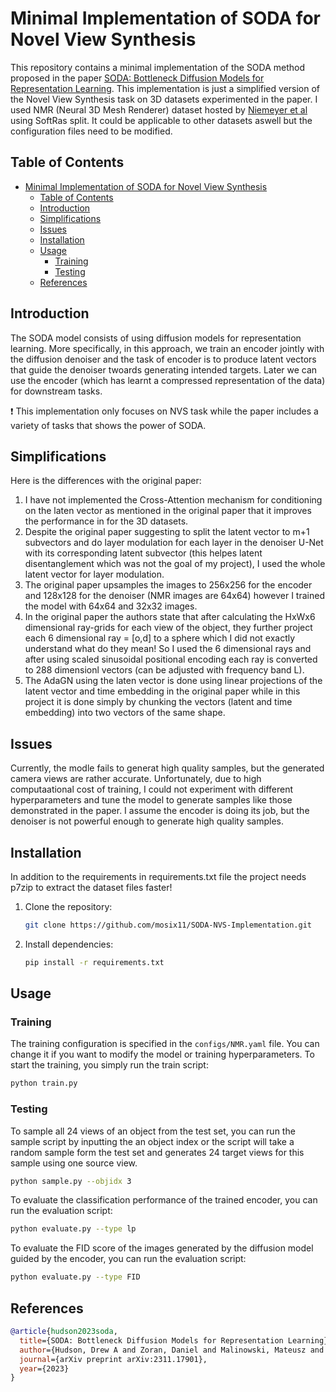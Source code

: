 # Minimal Implementation of SODA for Novel View Synthesis

This repository contains a minimal implementation of the SODA method proposed in the paper [SODA: Bottleneck Diffusion Models for Representation Learning](https://arxiv.org/abs/2311.17901). This implementation is just a simplified version of the Novel View Synthesis task on 3D datasets experimented in the paper. I used NMR (Neural 3D Mesh Renderer) dataset hosted by [Niemeyer et al](https://github.com/autonomousvision/differentiable_volumetric_rendering) using SoftRas split. It could be applicable to other datasets aswell but the configuration files need to be modified.

## Table of Contents

- [Minimal Implementation of SODA for Novel View Synthesis](#minimal-implementation-of-soda-for-novel-view-synthesis)
  - [Table of Contents](#table-of-contents)
  - [Introduction](#introduction)
  - [Simplifications](#simplifications)
  - [Issues](#issues)
  - [Installation](#installation)
  - [Usage](#usage)
    - [Training](#training)
    - [Testing](#testing)
  - [References](#references)

## Introduction

The SODA model consists of using diffusion models for representation learning. More specifically, in this approach, we train an encoder jointly with the diffusion denoiser and the task of encoder is to produce latent vectors that guide the denoiser twoards generating intended targets. Later we can use the encoder (which has learnt a compressed representation of the data) for downstream tasks.

:exclamation: This implementation only focuses on NVS task while the paper includes a variety of tasks that shows the power of SODA.

## Simplifications

Here is the differences with the original paper:

1. I have not implemented the Cross-Attention mechanism for conditioning on the laten vector as mentioned in the original paper that it improves the performance in for the 3D datasets.
2. Despite the original paper suggesting to split the latent vector to m+1 subvectors and do layer modulation for each layer in the denoiser U-Net with its corresponding latent subvector (this helpes latent disentanglement which was not the goal of my project), I used the whole latent vector for layer modulation.
3. The original paper upsamples the images to 256x256 for the encoder and 128x128 for the denoiser (NMR images are 64x64) however I trained the model with 64x64 and 32x32 images.
4. In the original paper the authors state that after calculating the HxWx6 dimensional ray-grids for each view of the object, they further project each 6 dimensional ray = \[o,d\] to a sphere which I did not exactly understand what do they mean! So I used the 6 dimensional rays and after using scaled sinusoidal positional encoding each ray is converted to 288 dimensionl vectors (can be adjusted with frequency band L).
5. The AdaGN using the laten vector is done using linear projections of the latent vector and time embedding in the original paper while in this project it is done simply by chunking the vectors (latent and time embedding) into two vectors of the same shape.

## Issues

Currently, the modle fails to generat high quality samples, but the generated camera views are rather accurate. Unfortunately, due to high computaational cost of training, I could not experiment with different hyperparameters and tune the model to generate samples like those demonstrated in the paper. I assume the encoder is doing its job, but the denoiser is not powerful enough to generate high quality samples.

## Installation

In addition to the requirements in requirements.txt file the project needs p7zip to extract the dataset files faster!

1. Clone the repository:

    ```bash
    git clone https://github.com/mosix11/SODA-NVS-Implementation.git
    ```

2. Install dependencies:

    ```bash
    pip install -r requirements.txt
    ```

## Usage

### Training

The training configuration is specified in the `configs/NMR.yaml` file. You can change it if you want to modify the model or training hyperparameters.
To start the training, you simply run the train script:

```bash
python train.py
```

### Testing

To sample all 24 views of an object from the test set, you can run the sample script by inputting the an object index or the script will take a random sample form the test set and generates 24 target views for this sample using one source view.

```bash
python sample.py --objidx 3
```

To evaluate the classification performance of the trained encoder, you can run the evaluation script:

```bash
python evaluate.py --type lp
```

To evaluate the FID score of the images generated by the diffusion model guided by the encoder, you can run the evaluation script:

```bash
python evaluate.py --type FID
```

## References

```bibtex
@article{hudson2023soda,
  title={SODA: Bottleneck Diffusion Models for Representation Learning},
  author={Hudson, Drew A and Zoran, Daniel and Malinowski, Mateusz and Lampinen, Andrew K and Jaegle, Andrew and McClelland, James L and Matthey, Loic and Hill, Felix and Lerchner, Alexander},
  journal={arXiv preprint arXiv:2311.17901},
  year={2023}
}
```
